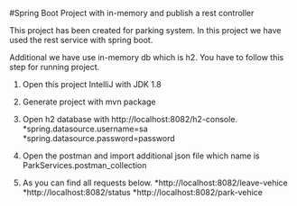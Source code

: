 #Spring Boot Project with in-memory and publish a rest controller

This project has been created for parking system. In this project we have used the rest service with spring boot.

Additional we have use in-memory db which is h2.
You have to follow this step for running project.

1. Open this project IntelliJ with JDK 1.8
2. Generate project with mvn package
3. Open h2 database with http://localhost:8082/h2-console.
   *spring.datasource.username=sa
   *spring.datasource.password=password

4. Open the postman and import additional json file which name is ParkServices.postman_collection
5. As you can find all requests below.
   *http://localhost:8082/leave-vehice
   *http://localhost:8082/status
   *http://localhost:8082/park-vehice